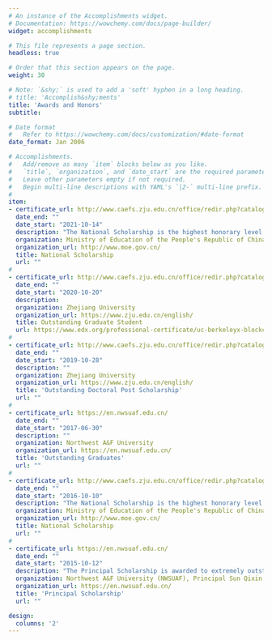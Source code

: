 ```yaml
---
# An instance of the Accomplishments widget.
# Documentation: https://wowchemy.com/docs/page-builder/
widget: accomplishments

# This file represents a page section.
headless: true

# Order that this section appears on the page.
weight: 30

# Note: `&shy;` is used to add a 'soft' hyphen in a long heading.
# title: 'Accomplish&shy;ments'
title: 'Awards and Honors'
subtitle:

# Date format
#   Refer to https://wowchemy.com/docs/customization/#date-format
date_format: Jan 2006

# Accomplishments.
#   Add/remove as many `item` blocks below as you like.
#   `title`, `organization`, and `date_start` are the required parameters.
#   Leave other parameters empty if not required.
#   Begin multi-line descriptions with YAML's `|2-` multi-line prefix.
#
item:
- certificate_url: http://www.caefs.zju.edu.cn/office/redir.php?catalog_id=1291&object_id=189473
  date_end: ""
  date_start: "2021-10-14"
  description: "The National Scholarship is the highest honorary level of national scholarship that a student can receive."
  organization: Ministry of Education of the People's Republic of China
  organization_url: http://www.moe.gov.cn/
  title: National Scholarship
  url: ""
# 
- certificate_url: http://www.caefs.zju.edu.cn/office/redir.php?catalog_id=1291&object_id=160297
  date_end: ""
  date_start: "2020-10-20"
  description: 
  organization: Zhejiang University
  organization_url: https://www.zju.edu.cn/english/
  title: Outstanding Graduate Student
  url: https://www.edx.org/professional-certificate/uc-berkeleyx-blockchain-fundamentals
#
- certificate_url: http://www.caefs.zju.edu.cn/office/redir.php?catalog_id=1436&object_id=146002
  date_end: ""
  date_start: "2019-10-28"
  description: ""
  organization: Zhejiang University
  organization_url: https://www.zju.edu.cn/english/
  title: 'Outstanding Doctoral Post Scholarship'
  url: ""
#
- certificate_url: https://en.nwsuaf.edu.cn/
  date_end: ""
  date_start: "2017-06-30"
  description: ""
  organization: Northwest A&F University
  organization_url: https://en.nwsuaf.edu.cn/
  title: 'Outstanding Graduates'
  url: ""
#
- certificate_url: http://www.caefs.zju.edu.cn/office/redir.php?catalog_id=1291&object_id=189473
  date_end: ""
  date_start: "2016-10-10"
  description: "The National Scholarship is the highest honorary level of national scholarship that a student can receive."
  organization: Ministry of Education of the People's Republic of China
  organization_url: http://www.moe.gov.cn/
  title: National Scholarship
  url: ""
#
- certificate_url: https://en.nwsuaf.edu.cn/
  date_end: ""
  date_start: "2015-10-12"
  description: "The Principal Scholarship is awarded to extremely outstanding students of NWSUAF, and funded by Principal Sun Qixin."
  organization: Northwest A&F University (NWSUAF), Principal Sun Qixin
  organization_url: https://en.nwsuaf.edu.cn/
  title: 'Principal Scholarship'
  url: ""

design:
  columns: '2' 
---
```

